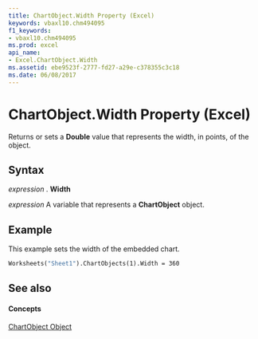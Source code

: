 ```yaml
---
title: ChartObject.Width Property (Excel)
keywords: vbaxl10.chm494095
f1_keywords:
- vbaxl10.chm494095
ms.prod: excel
api_name:
- Excel.ChartObject.Width
ms.assetid: ebe9523f-2777-fd27-a29e-c378355c3c18
ms.date: 06/08/2017
---
```



# ChartObject.Width Property (Excel)

Returns or sets a  **Double** value that represents the width, in points, of the object.


## Syntax

 _expression_ . **Width**

 _expression_ A variable that represents a **ChartObject** object.


## Example

This example sets the width of the embedded chart.


```vb
Worksheets("Sheet1").ChartObjects(1).Width = 360
```


## See also


#### Concepts


[ChartObject Object](Excel.ChartObject.md)

